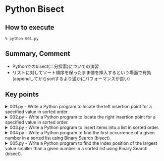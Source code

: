 # Python Bisect

## How to execute

```shell
% python 001.py
```

## Summary, Comment
- Pythonでのbisect(二分探索)についての演習
- リストに対してソート順序を保ったまま値を挿入するという場面で有効 (appendしてからsortするより遥かにパフォーマンスが良い)

## Key points

<details>
<summary>001.py - Write a Python program to locate the left insertion point for a specified value in sorted order.</summary>

- bisect.bisect_leftを使ってソート済リストに対して特定の位置に値を挿入する
- bisect_left(ソート済リスト, 挿入したい値)
- 挿入したい値が存在している場合は左に挿入する
</details>

<details>
<summary>002.py - Write a Python program to locate the right insertion point for a specified value in sorted order.</summary>

- bisect.bisect_rightを使う
</details>

<details>
<summary>003.py - Write a Python program to insert items into a list in sorted order.</summary>

- sortedを使えば同じことができるが、bisect.insortを使う
- insortでは探索を行い挿入までを行う
</details>

<details>
<summary>004.py - Write a Python program to find the first occurrence of a given number in a sorted list using Binary Search (bisect).</summary>

- 挿入位置をleftにすることでその数の中で一番最初に挿入できる箇所を見つけられる
</details>

<details>
<summary>005.py - Write a Python program to find the index position of the largest value smaller than a given number in a sorted list using Binary Search (bisect).</summary>

- bisect_leftが0なら-1を返す
</details>
